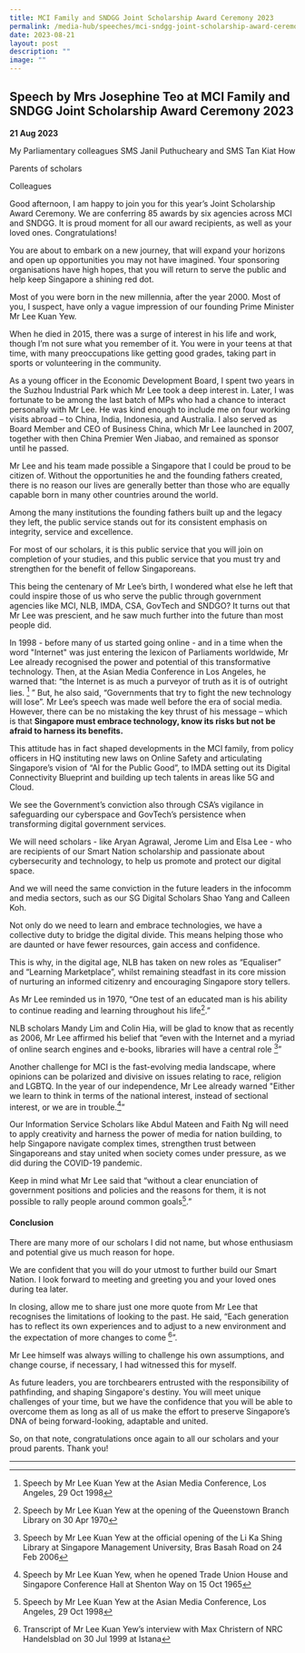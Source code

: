 ```yaml
---
title: MCI Family and SNDGG Joint Scholarship Award Ceremony 2023
permalink: /media-hub/speeches/mci-sndgg-joint-scholarship-award-ceremony-2023/
date: 2023-08-21
layout: post
description: ""
image: ""
---
```

## Speech by Mrs Josephine Teo at MCI Family and SNDGG Joint Scholarship Award Ceremony 2023

**21 Aug 2023**

My Parliamentary colleagues SMS Janil Puthucheary and SMS Tan Kiat How

Parents of scholars 

Colleagues

Good afternoon, I am happy to join you for this year’s Joint Scholarship Award Ceremony. We are conferring 85 awards by six agencies across MCI and SNDGG. It is proud moment for all our award recipients, as well as your loved ones. Congratulations!

You are about to embark on a new journey, that will expand your horizons and open up opportunities you may not have imagined. Your sponsoring organisations have high hopes, that you will return to serve the public and help keep Singapore a shining red dot.

Most of you were born in the new millennia, after the year 2000. Most of you, I suspect, have only a vague impression of our founding Prime Minister Mr Lee Kuan Yew.

When he died in 2015, there was a surge of interest in his life and work, though I’m not sure what you remember of it. You were in your teens at that time, with many preoccupations like getting good grades, taking part in sports or volunteering in the community.

As a young officer in the Economic Development Board, I spent two years in the Suzhou Industrial Park which Mr Lee took a deep interest in. Later, I was fortunate to be among the last batch of MPs who had a chance to interact personally with Mr Lee. He was kind enough to include me on four working visits abroad – to China, India, Indonesia, and Australia. I also served as Board Member and CEO of Business China, which Mr Lee launched in 2007, together with then China Premier Wen Jiabao, and remained as sponsor until he passed.

Mr Lee and his team made possible a Singapore that I could be proud to be citizen of. Without the opportunities he and the founding fathers created, there is no reason our lives are generally better than those who are equally capable born in many other countries around the world.

Among the many institutions the founding fathers built up and the legacy they left, the public service stands out for its consistent emphasis on integrity, service and excellence.

For most of our scholars, it is this public service that you will join on completion of your studies, and this public service that you must try and strengthen for the benefit of fellow Singaporeans.

This being the centenary of Mr Lee’s birth, I wondered what else he left that could inspire those of us who serve the public through government agencies like MCI, NLB, IMDA, CSA, GovTech and SNDGO? It turns out that Mr Lee was prescient, and he saw much further into the future than most people did.

In 1998 - before many of us started going online - and in a time when the word "Internet" was just entering the lexicon of Parliaments worldwide, Mr Lee already recognised the power and potential of this transformative technology. Then, at the Asian Media Conference in Los Angeles, he warned that: “the Internet is as much a purveyor of truth as it is of outright lies. [^1] ” But, he also said, “Governments that try to fight the new technology will lose”. Mr Lee’s speech was made well before the era of social media. However, there can be no mistaking the key thrust of his message – which is that **Singapore must embrace technology, know its risks but not be afraid to harness its benefits.**

This attitude has in fact shaped developments in the MCI family, from policy officers in HQ instituting new laws on Online Safety and articulating Singapore’s vision of “AI for the Public Good”, to IMDA setting out its Digital Connectivity Blueprint and building up tech talents in areas like 5G and Cloud.

We see the Government’s conviction also through CSA’s vigilance in safeguarding our cyberspace and GovTech’s persistence when transforming digital government services.

We will need scholars - like Aryan Agrawal, Jerome Lim and Elsa Lee - who are recipients of our Smart Nation scholarship and passionate about cybersecurity and technology, to help us promote and protect our digital space.

And we will need the same conviction in the future leaders in the infocomm and media sectors, such as our SG Digital Scholars Shao Yang and Calleen Koh.

Not only do we need to learn and embrace technologies, we have a collective duty to bridge the digital divide. This means helping those who are daunted or have fewer resources, gain access and confidence.

This is why, in the digital age, NLB has taken on new roles as “Equaliser” and “Learning Marketplace”, whilst remaining steadfast in its core mission of nurturing an informed citizenry and encouraging Singapore story tellers.

As Mr Lee reminded us in 1970, “One test of an educated man is his ability to continue reading and learning throughout his life[^2].”

NLB scholars Mandy Lim and Colin Hia, will be glad to know that as recently as 2006, Mr Lee affirmed his belief that “even with the Internet and a myriad of online search engines and e-books, libraries will have a central role [^3]”

Another challenge for MCI is the fast-evolving media landscape, where opinions can be polarized and divisive on issues relating to race, religion and LGBTQ. In the year of our independence, Mr Lee already warned "Either we learn to think in terms of the national interest, instead of sectional interest, or we are in trouble.[^4]”

Our Information Service Scholars like Abdul Mateen and Faith Ng will need to apply creativity and harness the power of media for nation building, to help Singapore navigate complex times, strengthen trust between Singaporeans and stay united when society comes under pressure, as we did during the COVID-19 pandemic.

Keep in mind what Mr Lee said that “without a clear enunciation of government positions and policies and the reasons for them, it is not possible to rally people around common goals[^5].”

#### Conclusion

There are many more of our scholars I did not name, but whose enthusiasm and potential give us much reason for hope.

We are confident that you will do your utmost to further build our Smart Nation. I look forward to meeting and greeting you and your loved ones during tea later.

In closing, allow me to share just one more quote from Mr Lee that recognises the limitations of looking to the past. He said, “Each generation has to reflect its own experiences and to adjust to a new environment and the expectation of more changes to come [^6]”.

Mr Lee himself was always willing to challenge his own assumptions, and change course, if necessary, I had witnessed this for myself.

As future leaders, you are torchbearers entrusted with the responsibility of pathfinding, and shaping Singapore's destiny. You will meet unique challenges of your time, but we have the confidence that you will be able to overcome them as long as all of us make the effort to preserve Singapore’s DNA of being forward-looking, adaptable and united.

So, on that note, congratulations once again to all our scholars and your proud parents. Thank you!

------

[^1]: Speech by Mr Lee Kuan Yew at the Asian Media Conference, Los Angeles, 29 Oct 1998

[^2]: Speech by Mr Lee Kuan Yew at the opening of the Queenstown Branch Library on 30 Apr 1970 

[^3]: Speech by Mr Lee Kuan Yew at the official opening of the Li Ka Shing Library at Singapore Management University, Bras Basah Road on 24 Feb 2006 

[^4]: Speech by Mr Lee Kuan Yew, when he opened Trade Union House and Singapore Conference Hall at Shenton Way on 15 Oct 1965 

[^5]: Speech by Mr Lee Kuan Yew at the Asian Media Conference, Los Angeles, 29 Oct 1998

[^6]: Transcript of Mr Lee Kuan Yew’s interview with Max Christern of NRC Handelsblad on 30 Jul 1999 at Istana